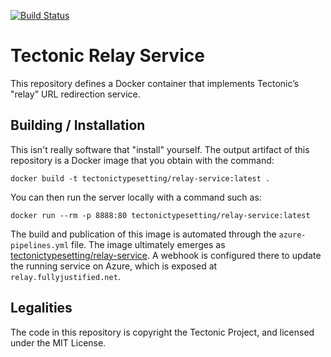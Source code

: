 [![Build Status](https://dev.azure.com/tectonic-typesetting/tectonic/_apis/build/status/tectonic-typesetting.tectonic-relay-service?branchName=main)](https://dev.azure.com/tectonic-typesetting/tectonic/_build/latest?definitionId=12&branchName=main)

# Tectonic Relay Service

This repository defines a Docker container that implements Tectonic’s "relay"
URL redirection service.


## Building / Installation

This isn't really software that "install" yourself. The output artifact of
this repository is a Docker image that you obtain with the command:

```
docker build -t tectonictypesetting/relay-service:latest .
```

You can then run the server locally with a command such as:

```
docker run --rm -p 8888:80 tectonictypesetting/relay-service:latest
```

The build and publication of this image is automated through the
`azure-pipelines.yml` file. The image ultimately emerges as
[tectonictypesetting/relay-service](https://hub.docker.com/repository/docker/tectonictypesetting/relay-service).
A webhook is configured there to update the running service on Azure, which is
exposed at `relay.fullyjustified.net`.


## Legalities

The code in this repository is copyright the Tectonic Project, and licensed
under the MIT License.
